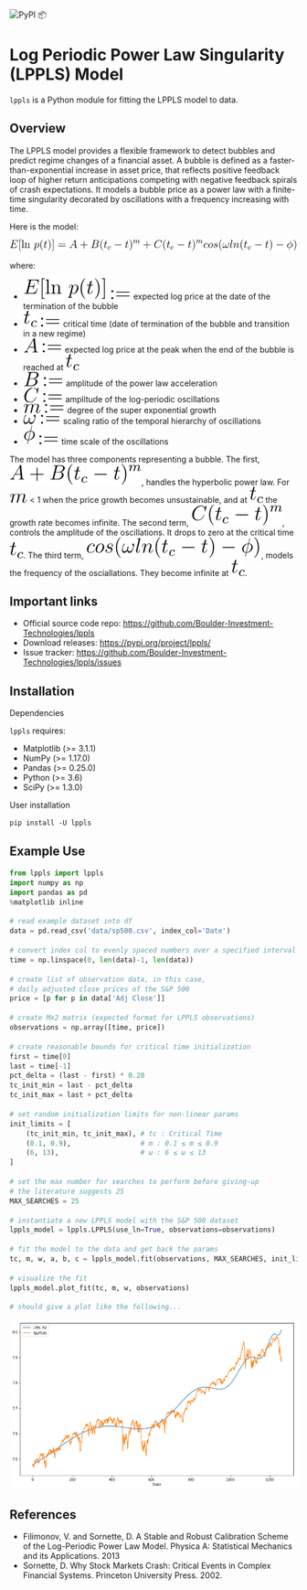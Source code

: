 ![PyPI 📦   ](https://github.com/Boulder-Investment-Technologies/lppls/workflows/PyPI%20%F0%9F%93%A6%20%20%20/badge.svg?branch=master)
# Log Periodic Power Law Singularity (LPPLS) Model 
`lppls` is a Python module for fitting the LPPLS model to data.


## Overview
The LPPLS model provides a flexible framework to detect bubbles and predict regime changes of a financial asset. A bubble is defined as a faster-than-exponential increase in asset price, that reflects positive feedback loop of higher return anticipations competing with negative feedback spirals of crash expectations. It models a bubble price as a power law with a finite-time singularity decorated by oscillations with a frequency increasing with time. 

Here is the model:

![LPPLS Model](https://github.com/Boulder-Investment-Technologies/lppls/raw/master/img/latex/LPPLS_Model.svg)

  where:

  - ![Expected Log Price](https://github.com/Boulder-Investment-Technologies/lppls/raw/master/img/latex/Expected_Log_Price.svg) ![Colon Equals](https://github.com/Boulder-Investment-Technologies/lppls/raw/master/img/latex/coloneq.svg) expected log price at the date of the termination of the bubble
  - ![Critical Time](https://github.com/Boulder-Investment-Technologies/lppls/raw/master/img/latex/Critical_Time.svg) ![Colon Equals](https://github.com/Boulder-Investment-Technologies/lppls/raw/master/img/latex/coloneq.svg) critical time (date of termination of the bubble and transition in a new regime) 
  - ![A](https://github.com/Boulder-Investment-Technologies/lppls/raw/master/img/latex/A.svg) ![Colon Equals](https://github.com/Boulder-Investment-Technologies/lppls/raw/master/img/latex/coloneq.svg) expected log price at the peak when the end of the bubble is reached at ![Critical Time](https://github.com/Boulder-Investment-Technologies/lppls/raw/master/img/latex/Critical_Time.svg)
  - ![B](https://github.com/Boulder-Investment-Technologies/lppls/raw/master/img/latex/B.svg) ![Colon Equals](https://github.com/Boulder-Investment-Technologies/lppls/raw/master/img/latex/coloneq.svg) amplitude of the power law acceleration
  - ![C](https://github.com/Boulder-Investment-Technologies/lppls/raw/master/img/latex/C.svg) ![Colon Equals](https://github.com/Boulder-Investment-Technologies/lppls/raw/master/img/latex/coloneq.svg) amplitude of the log-periodic oscillations
  - ![m](https://github.com/Boulder-Investment-Technologies/lppls/raw/master/img/latex/m.svg) ![Colon Equals](https://github.com/Boulder-Investment-Technologies/lppls/raw/master/img/latex/coloneq.svg) degree of the super exponential growth
  - ![omega](https://github.com/Boulder-Investment-Technologies/lppls/raw/master/img/latex/omega.svg) ![Colon Equals](https://github.com/Boulder-Investment-Technologies/lppls/raw/master/img/latex/coloneq.svg) scaling ratio of the temporal hierarchy of oscillations
  - ![phi](https://github.com/Boulder-Investment-Technologies/lppls/raw/master/img/latex/phi.svg) ![Colon Equals](https://github.com/Boulder-Investment-Technologies/lppls/raw/master/img/latex/coloneq.svg) time scale of the oscillations
    
The model has three components representing a bubble. The first, ![LPPLS Term 1](https://github.com/Boulder-Investment-Technologies/lppls/raw/master/img/latex/LPPLS_Term_1.svg), handles the hyperbolic power law. For ![m](https://github.com/Boulder-Investment-Technologies/lppls/raw/master/img/latex/m.svg) < 1 when the price growth becomes unsustainable, and at ![Critical Time](https://github.com/Boulder-Investment-Technologies/lppls/raw/master/img/latex/Critical_Time.svg) the growth rate becomes infinite. The second term, ![LPPLS Term 2](https://github.com/Boulder-Investment-Technologies/lppls/raw/master/img/latex/LPPLS_Term_2.svg), controls the amplitude of the oscillations. It drops to zero at the critical time ![Critical Time](https://github.com/Boulder-Investment-Technologies/lppls/raw/master/img/latex/Critical_Time.svg). The third term, ![LPPLS Term 3](https://github.com/Boulder-Investment-Technologies/lppls/raw/master/img/latex/LPPLS_Term_3.svg), models the frequency of the osciallations. They become infinite at ![Critical Time](https://github.com/Boulder-Investment-Technologies/lppls/raw/master/img/latex/Critical_Time.svg).

## Important links
 - Official source code repo: https://github.com/Boulder-Investment-Technologies/lppls
 - Download releases: https://pypi.org/project/lppls/
 - Issue tracker: https://github.com/Boulder-Investment-Technologies/lppls/issues

## Installation
Dependencies

`lppls` requires:
 - Matplotlib (>= 3.1.1)
 - NumPy (>= 1.17.0)
 - Pandas (>= 0.25.0)
 - Python (>= 3.6)
 - SciPy (>= 1.3.0)

User installation
```
pip install -U lppls
```

## Example Use
```python
from lppls import lppls
import numpy as np
import pandas as pd
%matplotlib inline

# read example dataset into df 
data = pd.read_csv('data/sp500.csv', index_col='Date')

# convert index col to evenly spaced numbers over a specified interval
time = np.linspace(0, len(data)-1, len(data))

# create list of observation data, in this case, 
# daily adjusted close prices of the S&P 500
price = [p for p in data['Adj Close']]

# create Mx2 matrix (expected format for LPPLS observations)
observations = np.array([time, price])

# create reasonable bounds for critical time initialization
first = time[0]
last = time[-1]
pct_delta = (last - first) * 0.20
tc_init_min = last - pct_delta
tc_init_max = last + pct_delta

# set random initialization limits for non-linear params
init_limits = [
    (tc_init_min, tc_init_max), # tc : Critical Time 
    (0.1, 0.9),                 # m : 0.1 ≤ m ≤ 0.9
    (6, 13),                    # ω : 6 ≤ ω ≤ 13
]

# set the max number for searches to perform before giving-up
# the literature suggests 25
MAX_SEARCHES = 25

# instantiate a new LPPLS model with the S&P 500 dataset
lppls_model = lppls.LPPLS(use_ln=True, observations=observations)

# fit the model to the data and get back the params
tc, m, w, a, b, c = lppls_model.fit(observations, MAX_SEARCHES, init_limits, minimizer='Nelder-Mead')

# visualize the fit
lppls_model.plot_fit(tc, m, w, observations)

# should give a plot like the following...
```

![LPPLS Fit to the S&P500 Dataset](https://github.com/Boulder-Investment-Technologies/lppls/raw/master/img/sp500_lppls_fit.png)

## References
 - Filimonov, V. and Sornette, D. A Stable and Robust Calibration Scheme of the Log-Periodic Power Law Model. Physica A: Statistical Mechanics and its Applications. 2013
 - Sornette, D. Why Stock Markets Crash: Critical Events in Complex Financial Systems. Princeton University Press. 2002.
